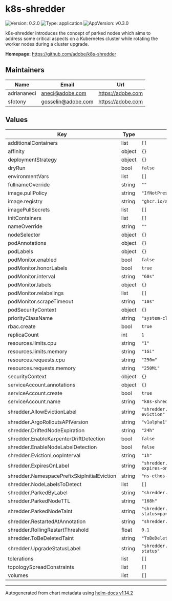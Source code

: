 # k8s-shredder

![Version: 0.2.0](https://img.shields.io/badge/Version-0.2.0-informational?style=flat-square) ![Type: application](https://img.shields.io/badge/Type-application-informational?style=flat-square) ![AppVersion: v0.3.0](https://img.shields.io/badge/AppVersion-v0.3.0-informational?style=flat-square)

k8s-shredder introduces the concept of parked nodes which aims to address some critical aspects on a Kubernetes cluster while rotating the worker nodes during a cluster upgrade.

**Homepage:** <https://github.com/adobe/k8s-shredder>

## Maintainers

| Name | Email | Url |
| ---- | ------ | --- |
| adriananeci | <aneci@adobe.com> | <https://adobe.com> |
| sfotony | <gosselin@adobe.com> | <https://adobe.com> |

## Values

| Key | Type | Default | Description |
|-----|------|---------|-------------|
| additionalContainers | list | `[]` |  |
| affinity | object | `{}` |  |
| deploymentStrategy | object | `{}` |  |
| dryRun | bool | `false` |  |
| environmentVars | list | `[]` |  |
| fullnameOverride | string | `""` |  |
| image.pullPolicy | string | `"IfNotPresent"` |  |
| image.registry | string | `"ghcr.io/adobe/k8s-shredder"` |  |
| imagePullSecrets | list | `[]` |  |
| initContainers | list | `[]` |  |
| nameOverride | string | `""` |  |
| nodeSelector | object | `{}` |  |
| podAnnotations | object | `{}` |  |
| podLabels | object | `{}` |  |
| podMonitor.enabled | bool | `false` |  |
| podMonitor.honorLabels | bool | `true` |  |
| podMonitor.interval | string | `"60s"` |  |
| podMonitor.labels | object | `{}` |  |
| podMonitor.relabelings | list | `[]` |  |
| podMonitor.scrapeTimeout | string | `"10s"` |  |
| podSecurityContext | object | `{}` |  |
| priorityClassName | string | `"system-cluster-critical"` |  |
| rbac.create | bool | `true` |  |
| replicaCount | int | `1` |  |
| resources.limits.cpu | string | `"1"` |  |
| resources.limits.memory | string | `"1Gi"` |  |
| resources.requests.cpu | string | `"250m"` |  |
| resources.requests.memory | string | `"250Mi"` |  |
| securityContext | object | `{}` |  |
| serviceAccount.annotations | object | `{}` |  |
| serviceAccount.create | bool | `true` |  |
| serviceAccount.name | string | `"k8s-shredder"` |  |
| shredder.AllowEvictionLabel | string | `"shredder.ethos.adobe.net/allow-eviction"` |  |
| shredder.ArgoRolloutsAPIVersion | string | `"v1alpha1"` |  |
| shredder.DriftedNodeExpiration | string | `"24h"` |  |
| shredder.EnableKarpenterDriftDetection | bool | `false` |  |
| shredder.EnableNodeLabelDetection | bool | `false` |  |
| shredder.EvictionLoopInterval | string | `"1h"` |  |
| shredder.ExpiresOnLabel | string | `"shredder.ethos.adobe.net/parked-node-expires-on"` |  |
| shredder.NamespacePrefixSkipInitialEviction | string | `"ns-ethos-"` |  |
| shredder.NodeLabelsToDetect | list | `[]` |  |
| shredder.ParkedByLabel | string | `"shredder.ethos.adobe.net/parked-by"` |  |
| shredder.ParkedNodeTTL | string | `"168h"` |  |
| shredder.ParkedNodeTaint | string | `"shredder.ethos.adobe.net/upgrade-status=parked:NoSchedule"` |  |
| shredder.RestartedAtAnnotation | string | `"shredder.ethos.adobe.net/restartedAt"` |  |
| shredder.RollingRestartThreshold | float | `0.1` |  |
| shredder.ToBeDeletedTaint | string | `"ToBeDeletedByClusterAutoscaler"` |  |
| shredder.UpgradeStatusLabel | string | `"shredder.ethos.adobe.net/upgrade-status"` |  |
| tolerations | list | `[]` |  |
| topologySpreadConstraints | list | `[]` |  |
| volumes | list | `[]` |  |

----------------------------------------------
Autogenerated from chart metadata using [helm-docs v1.14.2](https://github.com/norwoodj/helm-docs/releases/v1.14.2)
